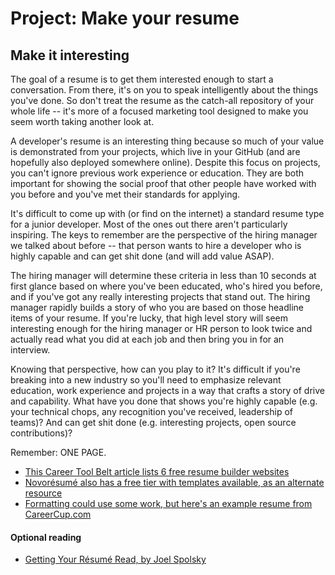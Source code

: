 # Project: Make your resume

## Make it interesting

The goal of a resume is to get them interested enough to start a conversation. From there, it's on you to speak intelligently about the things you've done. So don't treat the resume as the catch-all repository of your whole life -- it's more of a focused marketing tool designed to make you seem worth taking another look at.

A developer's resume is an interesting thing because so much of your value is demonstrated from your projects, which live in your GitHub \(and are hopefully also deployed somewhere online\). Despite this focus on projects, you can't ignore previous work experience or education. They are both important for showing the social proof that other people have worked with you before and you've met their standards for applying.

It's difficult to come up with \(or find on the internet\) a standard resume type for a junior developer. Most of the ones out there aren't particularly inspiring. The keys to remember are the perspective of the hiring manager we talked about before -- that person wants to hire a developer who is highly capable and can get shit done \(and will add value ASAP\).

The hiring manager will determine these criteria in less than 10 seconds at first glance based on where you've been educated, who's hired you before, and if you've got any really interesting projects that stand out. The hiring manager rapidly builds a story of who you are based on those headline items of your resume. If you're lucky, that high level story will seem interesting enough for the hiring manager or HR person to look twice and actually read what you did at each job and then bring you in for an interview.

Knowing that perspective, how can you play to it? It's difficult if you're breaking into a new industry so you'll need to emphasize relevant education, work experience and projects in a way that crafts a story of drive and capability. What have you done that shows you're highly capable \(e.g. your technical chops, any recognition you've received, leadership of teams\)? And can get shit done \(e.g. interesting projects, open source contributions\)?

Remember: ONE PAGE.

* [This Career Tool Belt article lists 6 free resume builder websites](https://www.careertoolbelt.com/5-best-free-resume-builder-websites/)
* [Novorésumé also has a free tier with templates available, as an alternate resource](https://novoresume.com/)
* [Formatting could use some work, but here's an example resume from CareerCup.com](http://www.careercup.com/resume)

#### Optional reading

* [Getting Your Résumé Read, by Joel Spolsky](http://www.joelonsoftware.com/articles/ResumeRead.html)

